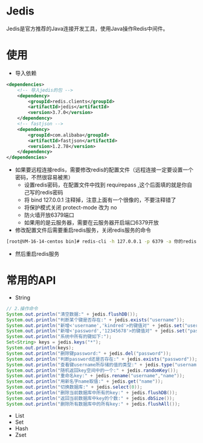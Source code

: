 # Jedis
Jedis是官方推荐的Java连接开发工具，使用Java操作Redis中间件。

# 使用
- 导入依赖
```xml
<dependencies>
    <!-- 导入jedis的包 -->
    <dependency>
        <groupId>redis.clients</groupId>
        <artifactId>jedis</artifactId>
        <version>3.7.0</version>
    </dependency>
    <!-- fastjson -->
    <dependency>
        <groupId>com.alibaba</groupId>
        <artifactId>fastjson</artifactId>
        <version>1.2.78</version>
    </dependency>
</dependencies>
```
- 如果要远程连接redis，需要修改redis的配置文件（远程连接一定要设置一个密码，不然很容易被黑）
  - 设置redis密码，在配置文件中找到 requirepass ,这个后面填的就是你自己写的redis密码
  - 将 bind 127.0.0.1 注释掉，注意上面有一个很像的，不要注释错了
  - 将保护模式关闭 protect-mode 改为 no
  - 防火墙开放6379端口
  - 如果用的是云服务器，需要在云服务器开启端口6379开放
- 修改配置文件后需要重启redis服务，关闭redis服务的命令
```bash
[root@VM-16-14-centos bin]# redis-cli -h 127.0.0.1 -p 6379 -a 你的redis服务的密码 shutdown
```
- 然后重启redis服务

# 常用的API
- String
```java
// 2.操作命令
System.out.println("清空数据:" + jedis.flushDB());
System.out.println("判断某个键是否存在:" + jedis.exists("username"));
System.out.println("新增<'username','kindred'>的键值对" + jedis.set("username","kindred"));
System.out.println("新增<'password','12345678'>的键值对" + jedis.set("password","12345678"));
System.out.println("系统中所有的键如下:");
Set<String> keys = jedis.keys("*");
System.out.println(keys);
System.out.println("删除键password:" + jedis.del("password"));
System.out.println("判断password还是否存在:" + jedis.exists("password"));
System.out.println("查看键username所存储的值的类型:" + jedis.type("username"));
System.out.println("随机返回key空间中的一个:" + jedis.randomKey());
System.out.println("重命名key:" + jedis.rename("username","name"));
System.out.println("用新名字name取值:" + jedis.get("name"));
System.out.println("切换数据库:" + jedis.select(0));
System.out.println("删除当前数据库中所有的key:" + jedis.flushDB());
System.out.println("返回当前数据库中key的个数:" + jedis.dbSize());
System.out.println("删除所有数据库中的所有key:" + jedis.flushAll());
```
- List
- Set
- Hash
- Zset
